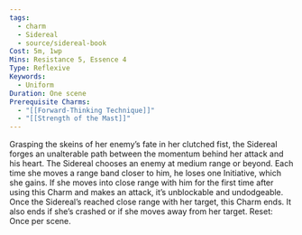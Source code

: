 ```yaml
---
tags:
  - charm
  - Sidereal
  - source/sidereal-book
Cost: 5m, 1wp
Mins: Resistance 5, Essence 4
Type: Reflexive
Keywords:
  - Uniform
Duration: One scene
Prerequisite Charms:
  - "[[Forward-Thinking Technique]]"
  - "[[Strength of the Mast]]"
---
```

Grasping the skeins of her enemy’s fate in her clutched fist, the Sidereal forges an unalterable path between the momentum behind her attack and his heart. The Sidereal chooses an enemy at medium range or beyond. Each time she moves a range band closer to him, he loses one Initiative, which she gains. If she moves into close range with him for the first time after using this Charm and makes an attack, it’s unblockable and undodgeable. Once the Sidereal’s reached close range with her target, this Charm ends. It also ends if she’s crashed or if she moves away from her target. Reset: Once per scene.